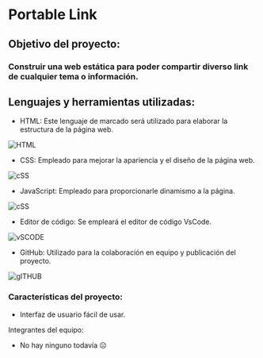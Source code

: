 #	Portable Link

## Objetivo del proyecto:
### Construir una web estática para poder compartir diverso link de cualquier tema o información.
## Lenguajes y herramientas utilizadas:

-	HTML: Este lenguaje de marcado será utilizado para elaborar la estructura de la página web. 

![HTML](https://marcago.com/wp-content/uploads/2022/04/que-es-html5.jpg)

-	CSS: Empleado para mejorar la apariencia y el diseño de la página web.

![cSS](https://upload.wikimedia.org/wikipedia/commons/thumb/d/d5/CSS3_logo_and_wordmark.svg/1200px-CSS3_logo_and_wordmark.svg.png)


-	JavaScript: Empleado para proporcionarle dinamismo a la página.

![cSS](
https://encrypted-tbn0.gstatic.com/images?q=tbn:ANd9GcSLhZvMrLuKOctIzMBHy_klP_niKnPrMAVdiA&usqp=CAU)

-	Editor de código: Se empleará el editor de código VsCode.

![vSCODE](https://encrypted-tbn0.gstatic.com/images?q=tbn:ANd9GcRer-ItBiFdg_LFs5Cp6GpvrORFaM-gKWI4-g&usqp=CAU)

-	GitHub: Utilizado para la colaboración en equipo y publicación del proyecto.

![gITHUB](https://github.githubassets.com/images/modules/logos_page/GitHub-Mark.png)

### Características del proyecto:
-	Interfaz de usuario fácil de usar.

Integrantes del equipo: 
-	No hay ninguno todavía ☹

